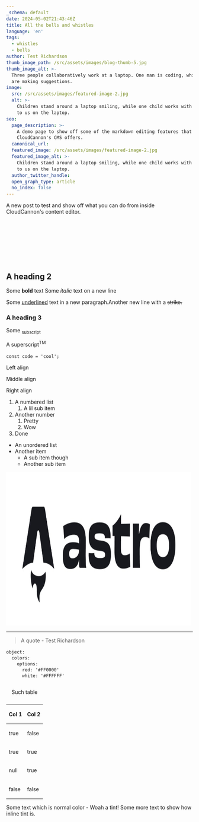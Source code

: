 ```yaml
---
_schema: default
date: 2024-05-02T21:43:46Z
title: All the bells and whistles
language: 'en'
tags:
  - whistles
  - bells
author: Test Richardson
thumb_image_path: /src/assets/images/blog-thumb-5.jpg
thumb_image_alt: >-
  Three people collaboratively work at a laptop. One man is coding, while two
  are making suggestions.
image:
  src: /src/assets/images/featured-image-2.jpg
  alt: >-
    Children stand around a laptop smiling, while one child works with her back
    to us on the laptop.
seo:
  page_description: >-
    A demo page to show off some of the markdown editing features that
    CloudCannon's CMS offers.
  canonical_url:
  featured_image: /src/assets/images/featured-image-2.jpg
  featured_image_alt: >-
    Children stand around a laptop smiling, while one child works with her back
    to us on the laptop.
  author_twitter_handle:
  open_graph_type: article
  no_index: false
---
```


A new post to test and show off what you can do from inside CloudCannon's
content editor.

&nbsp;

&nbsp;

&nbsp;

&nbsp;

## A heading 2

Some **bold** text Some _italic_ text on a new line

Some <u>underlined</u> text in a new paragraph.Another new line with a
<s>strike.</s>

### A heading 3

Some <sub>subscript</sub>

A superscript<sup>TM</sup>

`const code = 'cool';`

Left align

<p class="align-center">Middle align</p>

<p class="align-right">Right align</p>

1. A numbered list
   1. A lil sub item
2. Another number
   1. Pretty
   2. Wow
3. Done

- An unordered list
- Another item
  - A sub item though
  - Another sub item

<img src="/images/astro-logo-dark.jpg" alt="An image from the public folder" height="413" width="500" />

---

> A quote - Test Richardson

```
object:
  colors:
    options:
      red: '#FF0000'
      white: '#FFFFFF'
```

<table><caption><p>Such table</p></caption><thead><tr><th><p>Col 1</p></th><th><p>Col 2</p></th></tr></thead><tbody><tr><td><p>true</p></td><td><p>false</p></td></tr><tr><td><p>true</p></td><td><p>true</p></td></tr><tr><td><p>null</p></td><td><p>true</p></td></tr><tr><td><p>false</p></td><td><p>false</p></td></tr></tbody></table>

<SnippetsAlert background_color="#034AD8" alert_message="This is an alert message" color="#000000" icon="Bell"/>

<SnippetsFile src="/documents/test.pdf" file_name="test-file" link_message="A test file to show how you'd have a downloadable link through your markdown"/>

Some text which is normal color - <SnippetsTint tint_color="#F7B2AD">Woah a
tint!</SnippetsTint> Some more text to show how inline tint is.

<SnippetsVideo src="/videos/test.mp4"/>

&nbsp;

&nbsp;

&nbsp;
